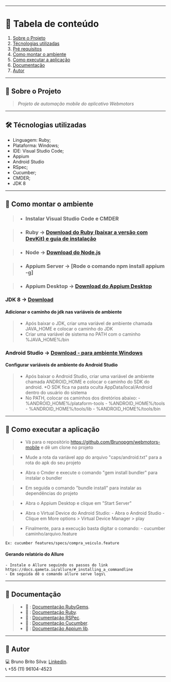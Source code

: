 *******
# :file_folder: Tabela de conteúdo
1. [Sobre o Projeto](#sobre)
2. [Técnologias utilizadas](#ferramentas)
3. [Pré requisitos](#requisitos)
4. [Como montar o ambiente](#ambiente)
5. [Como executar a aplicação](#execucao)
6. [Documentação](#documentacao)
7. [Autor](#autor)

*******

<div id='sobre'/>

## :file_folder: Sobre o Projeto
>*Projeto de automação mobile do aplicativo Webmotors*

*******

<div id='ferramentas'/>

## 🛠 Técnologias utilizadas
- Linguagem: Ruby;
- Plataforma: Windows;
- IDE: Visual Studio Code;
- Appium
- Android Studio
- RSpec;
- Cucumber;
- CMDER;
- JDK 8
*******

<div id='ambiente'/>

## :file_folder: Como montar o ambiente

> - ### Instalar Visual Studio Code e CMDER

> - ### Ruby -> [Download do Ruby (baixar a versão com DevKit) e guia de instalação](https://www.ruby-lang.org/pt/)

> - ### Node -> [Download do Node.js](https://nodejs.org/pt-br/)

> - ### Appium Server -> [Rode o comando npm install appium -g]

> - ### Appium Desktop -> [Download do Appium Desktop](http://appium.io)


### JDK 8 -> [Download](https://www.oracle.com/java/technologies/javase/javase-jdk8-downloads.html)

#### Adicionar o caminho do jdk nas variáveis de ambiente
> - Após baixar o JDK, criar uma variável de ambiente chamada JAVA_HOME e colocar o caminho do JDK
> - Criar uma variável de sistema no PATH com o caminho %JAVA_HOME%/bin


### Android Studio -> [Download - para ambiente Windows](https://developer.android.com/studio)

#### Configurar variáveis de ambiente do Android Studio
> - Após baixar o Android Studio, criar uma variável de ambiente chamada ANDROID_HOME e colocar o caminho do SDK do android. *O SDK fica na pasta oculta AppData/local/Android dentro do usuário do sistema 
> -  No PATH, colocar os caminhos dos diretórios abaixo:
    - %ANDROID_HOME%/plataform-tools
    - %ANDROID_HOME%/tools
    - %ANDROID_HOME%/tools/lib
    - %ANDROID_HOME%/tools/bin

*******

<div id='execucao'/>

## :file_folder: Como executar a aplicação
> - Vá para o repositório https://github.com/Brunopgm/webmotors-mobile e dê um clone no projeto

> - Mude a rota da variável app do arquivo "caps/android.txt" para a rota do apk do seu projeto

> - Abra o Cmder e execute o comando "gem install bundler" para instalar o bundler 

> - Em seguida o comando "bundle install" para instalar as dependências do projeto

> - Abra o Appium Desktop e clique em "Start Server"

> - Abra o Virtual Device do Android Studio:
    - Abra o Android Studio
    - Clique em More options > Virtual Device Manager > play 

> - Finalmente, para a execução basta digitar o comando:
    - cucumber caminho/arquivo.feature
    
    Ex: cucumber features/specs/compra_veiculo.feature

#### Gerando relatório do Allure
    - Instale o Allure seguindo os passos do link https://docs.qameta.io/allure/#_installing_a_commandline
    - Em seguida dê o comando allure serve logs\

*******

<div id='documentacao'/>

## :file_folder: Documentação

> - :blue_book: : [Documentação RubyGems](https://rubygems.org/).
> - :blue_book: : [Documentação Ruby](https://www.ruby-lang.org/pt/documentation/).
> - :blue_book: : [Documentação RSPec](https://rspec.info/documentation/).
> - :blue_book: : [Documentação Cucumber](https://cucumber.io/docs/cucumber/).
> - :blue_book: : [Documentação Appium lib](https://rubygems.org/gems/appium_lib/).

*******

<div id='autor'/>

## :bust_in_silhouette: Autor
:computer: Bruno Brito Silva: [Linkedin](https://www.linkedin.com/in/bruno-silva-ti/).
<br/>
:telephone_receiver: +55 (11) 96104-4523
*******
